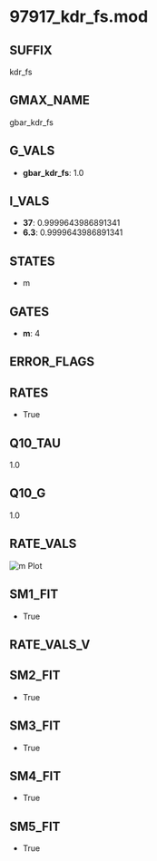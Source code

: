 # 97917_kdr_fs.mod

## SUFFIX

kdr_fs

## GMAX_NAME

gbar_kdr_fs

## G_VALS

- **gbar_kdr_fs**: 1.0

## I_VALS

- **37**: 0.9999643986891341
- **6.3**: 0.9999643986891341

## STATES

- m

## GATES

- **m**: 4

## ERROR_FLAGS


## RATES

- True

## Q10_TAU

1.0

## Q10_G

1.0

## RATE_VALS

![m Plot](/Users/pbozelos/Dropbox/icg-Chai-Panos/supermodels/output_markdown_files/K/97917_kdr_fs.mod/images/m.png)

## SM1_FIT

- True

## RATE_VALS_V

## SM2_FIT

- True

## SM3_FIT

- True

## SM4_FIT

- True

## SM5_FIT

- True

